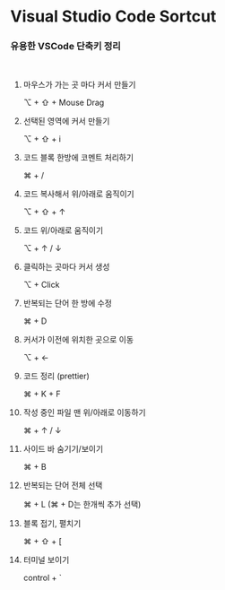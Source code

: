 # Visual Studio Code Sortcut

### 유용한 VSCode 단축키 정리

<br />

1. 마우스가 가는 곳 마다 커서 만들기
  
    ⌥ + ⇧ + Mouse Drag

2. 선택된 영역에 커서 만들기

    ⌥ + ⇧ + i

3. 코드 블록 한방에 코멘트 처리하기

    ⌘ + /

4. 코드 복사해서 위/아래로 움직이기

    ⌥ + ⇧ + ↑

5. 코드 위/아래로 움직이기

    ⌥ + ↑ / ↓

6. 클릭하는 곳마다 커서 생성

    ⌥ + Click

7. 반복되는 단어 한 방에 수정

    ⌘ + D

8. 커서가 이전에 위치한 곳으로 이동

    ⌥ + ←

9. 코드 정리 (prettier)

    ⌘ + K + F


10. 작성 중인 파일 맨 위/아래로 이동하기

    ⌘ + ↑ / ↓

11. 사이드 바 숨기기/보이기

    ⌘ + B

12. 반복되는 단어 전체 선택

    ⌘ + L (⌘ + D는 한개씩 추가 선택)

13. 블록 접기, 펼치기

    ⌘ + ⇧ + [

14. 터미널 보이기

    control + `






